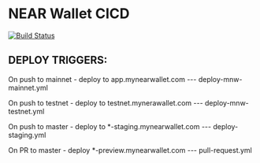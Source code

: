# NEAR Wallet CICD

[![Build Status](https://travis-ci.com/near/near-wallet.svg?branch=master)](https://travis-ci.com/near/near-wallet)

## DEPLOY TRIGGERS: 
On push to mainnet - deploy to app.mynearwallet.com --- deploy-mnw-mainnet.yml

On push to testnet - deploy to testnet.mynerawallet.com --- deploy-mnw-testnet.yml

On push to master - deploy to *-staging.mynearwallet.com --- deploy-staging.yml

On PR to master - deploy *-preview.mynearwallet.com  --- pull-request.yml
